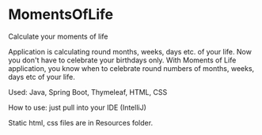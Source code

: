 # MomentsOfLife
Calculate your moments of life

Application is calculating round months, weeks, days etc. of your life. Now you don't have to celebrate your birthdays only.
With Moments of Life application, you know when to celebrate round numbers of months, weeks, days etc of your life.

Used: Java, Spring Boot, Thymeleaf, HTML, CSS

How to use: just pull into your IDE (IntelliJ)

Static html, css files are in Resources folder.
